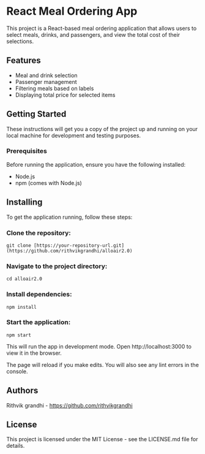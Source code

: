 # React Meal Ordering App

This project is a React-based meal ordering application that allows users to select meals, drinks, and passengers, and view the total cost of their selections.

## Features
- Meal and drink selection
- Passenger management
- Filtering meals based on labels
- Displaying total price for selected items

## Getting Started

These instructions will get you a copy of the project up and running on your local machine for development and testing purposes.

### Prerequisites
Before running the application, ensure you have the following installed:
- Node.js
- npm (comes with Node.js)

## Installing
To get the application running, follow these steps:

### Clone the repository:
```
git clone [https://your-repository-url.git](https://github.com/rithvikgrandhi/alloair2.0)
```

### Navigate to the project directory:
```
cd alloair2.0
```

### Install dependencies:
```
npm install
```

### Start the application:
```
npm start
```
This will run the app in development mode. Open http://localhost:3000 to view it in the browser.

The page will reload if you make edits. You will also see any lint errors in the console.

## Authors
Rithvik grandhi - https://github.com/rithvikgrandhi

## License
This project is licensed under the MIT License - see the LICENSE.md file for details.
